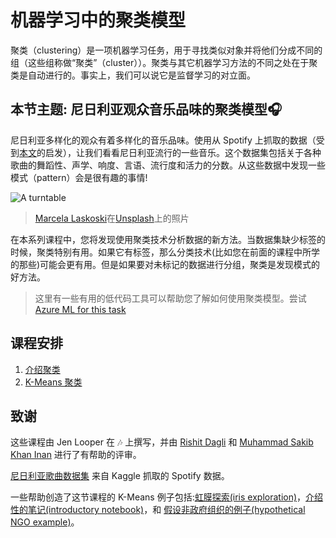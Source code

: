 # 机器学习中的聚类模型

聚类（clustering）是一项机器学习任务，用于寻找类似对象并将他们分成不同的组（这些组称做“聚类”（cluster））。聚类与其它机器学习方法的不同之处在于聚类是自动进行的。事实上，我们可以说它是监督学习的对立面。

## 本节主题: 尼日利亚观众音乐品味的聚类模型🎧

尼日利亚多样化的观众有着多样化的音乐品味。使用从 Spotify 上抓取的数据（受到[本文](https://towardsdatascience.com/country-wise-visual-analysis-of-music-taste-using-spotify-api-seaborn-in-python-77f5b749b421)的启发），让我们看看尼日利亚流行的一些音乐。这个数据集包括关于各种歌曲的舞蹈性、声学、响度、言语、流行度和活力的分数。从这些数据中发现一些模式（pattern）会是很有趣的事情!

![A turntable](../images/turntable.jpg)

> <a href="https://unsplash.com/@marcelalaskoski?utm_source=unsplash&utm_medium=referral&utm_content=creditCopyText">Marcela Laskoski</a>在<a href="https://unsplash.com/s/photos/nigerian-music?utm_source=unsplash&utm_medium=referral&utm_content=creditCopyText">Unsplash</a>上的照片

在本系列课程中，您将发现使用聚类技术分析数据的新方法。当数据集缺少标签的时候，聚类特别有用。如果它有标签，那么分类技术(比如您在前面的课程中所学的那些)可能会更有用。但是如果要对未标记的数据进行分组，聚类是发现模式的好方法。

> 这里有一些有用的低代码工具可以帮助您了解如何使用聚类模型。尝试 [Azure ML for this task](https://docs.microsoft.com/learn/modules/create-clustering-model-azure-machine-learning-designer/?WT.mc_id=academic-77952-leestott)

## 课程安排

1. [介绍聚类](../1-Visualize/translations/README.zh-cn.md)
2. [K-Means 聚类](../2-K-Means/translations/README.zh-cn.md)

## 致谢

这些课程由 Jen Looper 在 🎶 上撰写，并由 [Rishit Dagli](https://rishit_dagli) 和 [Muhammad Sakib Khan Inan](https://twitter.com/Sakibinan) 进行了有帮助的评审。

[尼日利亚歌曲数据集](https://www.kaggle.com/sootersaalu/nigerian-songs-spotify) 来自 Kaggle 抓取的 Spotify 数据。

一些帮助创造了这节课程的 K-Means 例子包括:[虹膜探索(iris exploration)](https://www.kaggle.com/bburns/iris-exploration-pca-k-means-and-gmm-clustering)，[介绍性的笔记(introductory notebook)](https://www.kaggle.com/prashant111/k-means-clustering-with-python)，和 [假设非政府组织的例子(hypothetical NGO example)](https://www.kaggle.com/ankandash/pca-k-means-clustering-hierarchical-clustering)。
